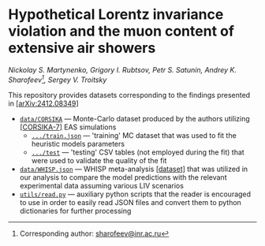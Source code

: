 # Hypothetical Lorentz invariance violation and the muon content of extensive air showers
*Nickolay S. Martynenko, Grigory I. Rubtsov, Petr S. Satunin, Andrey K. Sharofeev[^mail], Sergey V. Troitsky*

This repository provides datasets corresponding to the findings presented in [[arXiv:2412.08349]][0]

- [`data/CORSIKA`](data/CORSIKA) — Monte-Carlo dataset produced by the authors utilizing [[CORSIKA-7]][2] EAS simulations
    - [`.../train.json`](data/CORSIKA/train.json) — 'training' MC dataset that was used to fit the heuristic models parameters
    - [`.../test`](data/CORSIKA/test) — 'testing' CSV tables (not employed during the fit) that were used to validate the quality of the fit
- [`data/WHISP.json`](data/WHISP.json) — WHISP meta-analysis [[dataset]][1] that was utilized in our analysis to compare the model predictions with the relevant experimental data assuming various LIV scenarios
- [`utils/read.py`](utils/read.py) — auxiliary python scripts that the reader is encouraged to use in order to easily read JSON files and convert them to python dictionaries for further processing


[0]: <https://arxiv.org/abs/2412.08349> "Nickolay S. Martynenko, Grigory I. Rubtsov, Petr S. Satunin, Andrey K. Sharofeev, Sergey V. Troitsky, 'Hypothetical Lorentz invariance violation and the muon content of extensive air showers' (2024) e-print: arXiv:2412.08349"
[1]: <https://pos.sissa.it/444/466> "J. C. Arteaga Velazquez, 'A report by the WHISP working group on the combined analysis of muon data at cosmic-ray energies above&nbsp;1&nbsp;PeV', PoS ICRC2023, 466 (2023)"
[2]: <https://www.iap.kit.edu/corsika/70.php> "CORSIKA: A Monte Carlo Code to Simulate Extensive Air Showers"

[^mail]: Corresponding author: <a href="mailto:sharofeev@inr.ac.ru?subject='arXiv:2412.08349'">sharofeev@inr.ac.ru</a>
